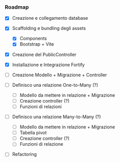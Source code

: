 ### Roadmap 

- [X] Creazione e collegamento database
- [X] Scaffolding e bundling degli assets
	- [X] Components
	- [X] Bootstrap + Vite
- [X] Creazione del PublicController
- [X] Installazione e Integrazione Fortify
- [ ] Creazione Modello + Migrazione + Controller
- [ ] Definisco una relazione One-to-Many (?)
	- [ ] Modello da mettere in relazione + Migrazione
	- [ ] Creazione controller (?)
	- [ ] Funzioni di relazioni
- [ ] Definisco una relazione Many-to-Many (?)
	- [ ] Modello da mettere in relazione + Migrazione
	- [ ] Tabella pivot
	- [ ] Creazione controller (?)
	- [ ] Funzioni di relazione
- [ ] Refactoring


